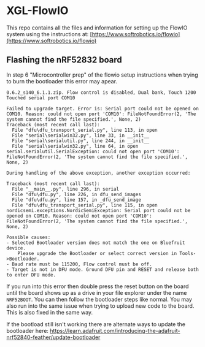 # XGL-FlowIO
This repo contains all the files and information for setting up the FlowIO system using the instructions at: [https://www.softrobotics.io/flowio](https://www.softrobotics.io/flowio)
## Flashing the nRF52832 board
In step 6 "Microcontroller prep" of the flowio setup instructions when trying to burn the bootloader this error may apear. 
    
    0.6.2_s140_6.1.1.zip. Flow control is disabled, Dual bank, Touch 1200
    Touched serial port COM10
    
    Failed to upgrade target. Error is: Serial port could not be opened on COM10. Reason: could not open port 'COM10': FileNotFoundError(2, 'The system cannot find the file specified.', None, 2)
    Traceback (most recent call last):
      File "dfu\dfu_transport_serial.py", line 113, in open
      File "serial\serialwin32.py", line 33, in __init__
      File "serial\serialutil.py", line 244, in __init__
      File "serial\serialwin32.py", line 64, in open
    serial.serialutil.SerialException: could not open port 'COM10': FileNotFoundError(2, 'The system cannot find the file specified.', None, 2)
    
    During handling of the above exception, another exception occurred:
    
    Traceback (most recent call last):
      File "__main__.py", line 296, in serial
      File "dfu\dfu.py", line 226, in dfu_send_images
      File "dfu\dfu.py", line 157, in _dfu_send_image
      File "dfu\dfu_transport_serial.py", line 115, in open
    nordicsemi.exceptions.NordicSemiException: Serial port could not be opened on COM10. Reason: could not open port 'COM10': FileNotFoundError(2, 'The system cannot find the file specified.', None, 2)
    
    Possible causes:
    - Selected Bootloader version does not match the one on Bluefruit device.
        Please upgrade the Bootloader or select correct version in Tools->Bootloader.
    - Baud rate must be 115200, Flow control must be off.
    - Target is not in DFU mode. Ground DFU pin and RESET and release both to enter DFU mode.
If you run into this error then double press the reset button on the board until the board shows up as a drive in your file explorer under the name `NRF52BOOT`. You can then follow the bootloader steps like normal.
You may also run into the same issue when trying to upload new code to the board. This is also fixed in the same way. 

If the bootload still isn't working there are alternate ways to update the bootloader here: https://learn.adafruit.com/introducing-the-adafruit-nrf52840-feather/update-bootloader 